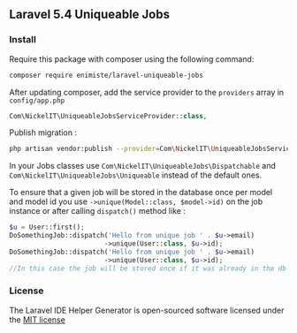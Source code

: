 ## Laravel 5.4 Uniqueable Jobs

### Install

Require this package with composer using the following command:

```bash
composer require enimiste/laravel-uniqueable-jobs
```

After updating composer, add the service provider to the `providers` array in `config/app.php`

```php
Com\NickelIT\UniqueableJobsServiceProvider::class,
```

Publish migration : 
```bash
php artisan vendor:publish --provider=Com\NickelIT\UniqueableJobsServiceProvider
```

In your Jobs classes use `Com\NickelIT\UniqueableJobs\Dispatchable` and `Com\NickelIT\UniqueableJobs\Uniqueable` instead of the default ones.

To ensure that a given job will be stored in the database once per model and model id you use `->unique(Model::class, $model->id)` on the job instance or after calling `dispatch()` method like :
```php
$u = User::first();
DoSomethingJob::dispatch('Hello from unique job ' . $u->email)
                        ->unique(User::class, $u->id);
DoSomethingJob::dispatch('Hello from unique job ' . $u->email)
                        ->unique(User::class, $u->id);
//In this case the job will be stored once if it was already in the db
```

### License

The Laravel IDE Helper Generator is open-sourced software licensed under the [MIT license](http://opensource.org/licenses/MIT)

[link-packagist]: https://packagist.org/packages/enimiste/laravel-uniqueable-jobs
[link-author]: https://github.com/enimiste
[link-contributors]: ../../contributors
